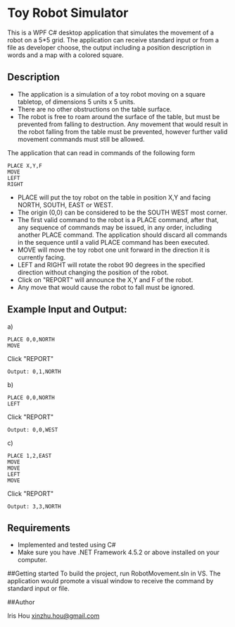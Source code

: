 # Toy Robot Simulator

This is a WPF C# desktop application that simulates the movement of a robot on a 5*5 grid. The application can receive standard input or from a file as developer choose, the output including a position description in words and a map with a colored square.

## Description

- The application is a simulation of a toy robot moving on a square tabletop,
  of dimensions 5 units x 5 units.
- There are no other obstructions on the table surface.
- The robot is free to roam around the surface of the table, but must be
  prevented from falling to destruction. Any movement that would result in the
  robot falling from the table must be prevented, however further valid movement commands must still be allowed.
 
The application that can read in commands of the following form

    PLACE X,Y,F
    MOVE
    LEFT
    RIGHT

- PLACE will put the toy robot on the table in position X,Y
  and facing NORTH, SOUTH, EAST or WEST.
- The origin (0,0) can be considered to be the SOUTH WEST most corner.
- The first valid command to the robot is a PLACE command, after that,
  any sequence of commands may be issued, in any order, including another
  PLACE command. The application should discard all commands in the
  sequence until a valid PLACE command has been executed.
- MOVE will move the toy robot one unit forward in the direction it is currently
  facing.
- LEFT and RIGHT will rotate the robot 90 degrees in the specified direction
  without changing the position of the robot.
- Click on "REPORT" will announce the X,Y and F of the robot.
- Any move that would cause the robot to fall must be ignored.

## Example Input and Output:
    
a)

	PLACE 0,0,NORTH
    MOVE
    
Click "REPORT"

	Output: 0,1,NORTH


b)

	PLACE 0,0,NORTH
	LEFT

Click "REPORT"
	
	Output: 0,0,WEST

c)

	PLACE 1,2,EAST
	MOVE
	MOVE
	LEFT
	MOVE

Click "REPORT"

	Output: 3,3,NORTH


## Requirements
- Implemented and tested using C#
- Make sure you have .NET Framework 4.5.2 or above installed on your computer.

##Getting started
To build the project, run RobotMovement.sln in VS. The application would promote a visual window to receive the command by standard input or file.

##Author

Iris Hou [xinzhu.hou@gmail.com](xinzhu.hou@gmail.com)

